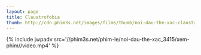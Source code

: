 ```yaml
---
layout: page
title: Claustrofobia
thumb: http://cdn.phim3s.net/images/films/thumb/noi-dau-the-xac-claustrofobia-2012.jpg
---
```

{% include jwpadv src='//phim3s.net/phim-le/noi-dau-the-xac_3415/xem-phim//video.mp4' %}